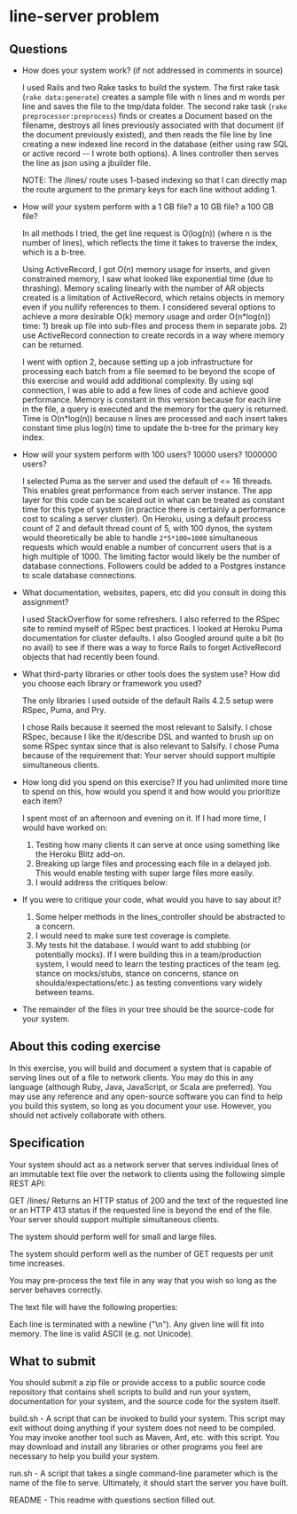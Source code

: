 # line-server problem

## Questions

* How does your system work? (if not addressed in comments in source)

  I used Rails and two Rake tasks to build the system. The first rake task (`rake data:generate`) creates a sample file with n lines and m words per line and saves the file to the tmp/data folder. The second rake task (`rake preprocessor:preprocess`) finds or creates a Document based on the filename, destroys all lines previously associated with that document (if the document previously existed), and then reads the file line by line creating a new indexed line record in the database (either using raw SQL or active record -- I wrote both options). A lines controller then serves the line as json using a jbuilder file.

  NOTE: The /lines/<line number> route uses 1-based indexing so that I can directly map the route argument to the primary keys for each line without adding 1.

* How will your system perform with a 1 GB file? a 10 GB file? a 100 GB file?

  In all methods I tried, the get line request is O(log(n)) (where n is the number of lines), which reflects the time it takes to traverse the index, which is a b-tree.

  Using ActiveRecord, I got O(n) memory usage for inserts, and given constrained memory, I saw what looked like exponential time (due to thrashing). Memory scaling linearly with the number of AR objects created is a limitation of ActiveRecord, which retains objects in memory even if you nullify references to them. I considered several options to achieve a more desirable O(k) memory usage and order O(n*log(n)) time: 1) break up file into sub-files and process them in separate jobs. 2) use ActiveRecord connection to create records in a way where memory can be returned.

  I went with option 2, because setting up a job infrastructure for processing each batch from a file seemed to be beyond the scope of this exercise and would add additional complexity. By using sql connection, I was able to add a few lines of code and achieve good performance. Memory is constant in this version because for each line in the file, a query is executed and the memory for the query is returned. Time is O(n*log(n)) because n lines are processed and each insert takes constant time plus log(n) time to update the b-tree for the primary key index.

* How will your system perform with 100 users? 10000 users? 1000000 users?

  I selected Puma as the server and used the default of <= 16 threads. This enables great performance from each server instance. The app layer for this code can be scaled out in what can be treated as constant time for this type of system (in practice there is certainly a performance cost to scaling a server cluster). On Heroku, using a default process count of 2 and default thread count of 5, with 100 dynos, the system would theoretically be able to handle `2*5*100=1000` simultaneous requests which would enable a number of concurrent users that is a high multiple of 1000. The limiting factor would likely be the number of database connections. Followers could be added to a Postgres instance to scale database connections.

* What documentation, websites, papers, etc did you consult in doing this assignment?

  I used StackOverflow for some refreshers. I also referred to the RSpec site to remind myself of RSpec best practices. I looked at Heroku Puma documentation for cluster defaults. I also Googled around quite a bit (to no avail) to see if there was a way to force Rails to forget ActiveRecord objects that had recently been found.

* What third-party libraries or other tools does the system use? How did you choose each library or framework you used?

  The only libraries I used outside of the default Rails 4.2.5 setup were RSpec, Puma, and Pry.

  I chose Rails because it seemed the most relevant to Salsify. I chose RSpec, because I like the it/describe DSL and wanted to brush up on some RSpec syntax since that is also relevant to Salsify. I chose Puma because of the requirement that: Your server should support multiple simultaneous clients.

* How long did you spend on this exercise? If you had unlimited more time to spend on this, how would you spend it and how would you prioritize each item?

  I spent most of an afternoon and evening on it. If I had more time, I would have worked on:
    1. Testing how many clients it can serve at once using something like the Heroku Blitz add-on.
    2. Breaking up large files and processing each file in a delayed job. This would enable testing with super large files more easily.
    3. I would address the critiques below:

* If you were to critique your code, what would you have to say about it?

  1. Some helper methods in the lines_controller should be abstracted to a concern.
  2. I would need to make sure test coverage is complete.
  3. My tests hit the database. I would want to add stubbing (or potentially mocks). If I were building this in a team/production system, I would need to learn the testing practices of the team (eg. stance on mocks/stubs, stance on concerns, stance on shoulda/expectations/etc.) as testing conventions vary widely between teams.

* The remainder of the files in your tree should be the source-code for your system.

## About this coding exercise

In this exercise, you will build and document a system that is capable of serving lines out of a file to network clients. You may do this in any language (although Ruby, Java, JavaScript, or Scala are preferred). You may use any reference and any open-source software you can find to help you build this system, so long as you document your use. However, you should not actively collaborate with others.

## Specification

Your system should act as a network server that serves individual lines of an immutable text file over the network to clients using the following simple REST API:

GET /lines/<line index>
Returns an HTTP status of 200 and the text of the requested line or an HTTP 413 status if the requested line is beyond the end of the file.
Your server should support multiple simultaneous clients.

The system should perform well for small and large files.

The system should perform well as the number of GET requests per unit time increases.

You may pre-process the text file in any way that you wish so long as the server behaves correctly.

The text file will have the following properties:

Each line is terminated with a newline ("\n").
Any given line will fit into memory.
The line is valid ASCII (e.g. not Unicode).

## What to submit

You should submit a zip file or provide access to a public source code repository that contains shell scripts to build and run your system, documentation for your system, and the source code for the system itself.

build.sh - A script that can be invoked to build your system. This script may exit without doing anything if your system does not need to be compiled. You may invoke another tool such as Maven, Ant, etc. with this script. You may download and install any libraries or other programs you feel are necessary to help you build your system.

run.sh - A script that takes a single command-line parameter which is the name of the file to serve. Ultimately, it should start the server you have built.

README - This readme with questions section filled out.